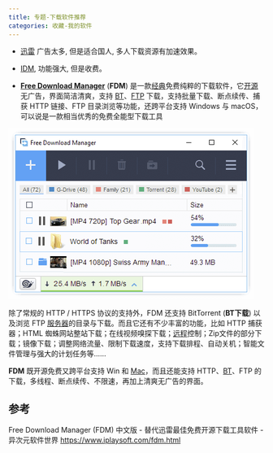 ```yaml
---
title: 专题-下载软件推荐
categories: 收藏-我的软件
---
```


* [迅雷](https://www.xunlei.com/) 广告太多, 但是适合国人, 多人下载资源有加速效果。

* [IDM](https://www.internetdownloadmanager.com/), 功能强大, 但是收费。

* [**Free Download Manager**](https://www.freedownloadmanager.org/zh/) (**FDM**) 是一款[经典](https://www.iplaysoft.com/tag/%E7%BB%8F%E5%85%B8)免费纯粹的下载软件，它[开源](https://www.iplaysoft.com/tag/%E5%BC%80%E6%BA%90)无广告，界面简洁清爽，支持 [BT](https://www.iplaysoft.com/tag/bt)、[FTP](https://www.iplaysoft.com/tag/ftp) 下载，支持批量下载、断点续传、捕获 HTTP 链接、FTP 目录浏览等功能，还跨平台支持 Windows 与 macOS，可以说是一款相当优秀的免费全能型下载工具

![](./imgs/%E4%B8%93%E9%A2%98-%E4%B8%8B%E8%BD%BD%E8%BD%AF%E4%BB%B6%E6%8E%A8%E8%8D%90/1662509-d1e4aa359d0d1484.png)

除了常规的 HTTP / HTTPS 协议的支持外，FDM 还支持 BitTorrent (**BT下载**) 以及浏览 FTP [服务器](https://www.iplaysoft.com/tag/%E6%9C%8D%E5%8A%A1%E5%99%A8)的目录与下载。而且它还有不少丰富的功能，比如 HTTP 捕获器；HTML 蜘蛛网站整站下载；在线视频嗅探下载；[远程](https://www.iplaysoft.com/tag/%E8%BF%9C%E7%A8%8B)控制；Zip文件的部分下载；镜像下载；调整网络流量、限制下载速度，支持下载排程、自动关机；智能文件管理与强大的计划任务等……

**FDM** 既开源免费又跨平台支持 Win 和 [Mac](https://www.iplaysoft.com/go/mac)，而且还能支持 HTTP、[BT](https://www.iplaysoft.com/tag/bt)、FTP 的下载，多线程、断点续传、不限速，再加上清爽无广告的界面。

## 参考

Free Download Manager (FDM) 中文版 - 替代迅雷最佳免费开源下载工具软件 - 异次元软件世界
<https://www.iplaysoft.com/fdm.html>
